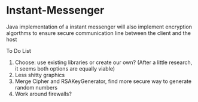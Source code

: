 # Instant-Messenger
Java implementation of a instant messenger
will also implement encryption algorthms to ensure secure communication line between the client and the host 


To Do List
1. Choose: use existing libraries or create our own? (After a little research, it seems both options are equally viable)
2. Less shitty graphics
3. Merge Cipher and RSAKeyGenerator, find more secure way to generate random numbers
4. Work around firewalls?
